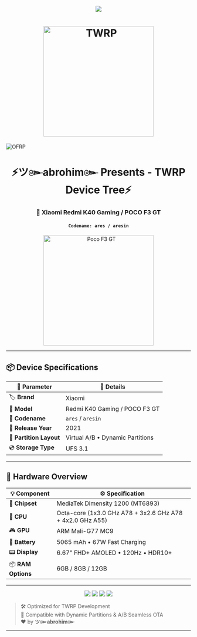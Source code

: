 <!-- 🌈 Animated Rainbow Typing Banner -->
<p align="center">
  <img src="https://readme-typing-svg.herokuapp.com?font=Fira+Code&size=25&pause=1000&color=00F0FF&vCenter=true&center=true&width=850&lines=ツ๛abrohim๛+-+TWRP+Tree+for+Redmi+K40+Gaming;POCO+F3+GT+%7C+Codename:+ares+%2F+aresin;MediaTek+Dimensity+1200+%7C+Virtual+A%2FB+Partitions;Fully+Open+Source+Project+🔥;Maintained+by:+ツ๛abrohim๛+%F0%9F%91%BE" />
</p>

<h1 align="center">
  <a href="https://twrp.me" target="_blank">
    <img src="https://twrp.me/images/twrp-logo.png" alt="TWRP" width="300">
  </a>
</h1>

![OFRP](https://i.ibb.co/4WgF7pR/banner-2.png "OFRP")

<h1 align="center">⚡ツ๛abrohim๛ Presents - TWRP Device Tree⚡</h1>
<h3 align="center">📱 Xiaomi Redmi K40 Gaming / POCO F3 GT</h3>
<h4 align="center"><code>Codename: ares / aresin</code></h4>

<p align="center">
  <img src="https://fdn2.gsmarena.com/vv/pics/xiaomi/xiaomi-poco-f3-gt-1.jpg" alt="Poco F3 GT" width="300"/>
</p>

---

## 📦 Device Specifications

| 🔧 **Parameter**        | 📲 **Details**                                      |
|------------------------|----------------------------------------------------|
| 🏷️ **Brand**            | Xiaomi                                             |
| 📱 **Model**            | Redmi K40 Gaming / POCO F3 GT                      |
| 🧬 **Codename**         | `ares` / `aresin`                                  |
| 📅 **Release Year**     | 2021                                               |
| 🔲 **Partition Layout** | Virtual A/B • Dynamic Partitions                   |
| 💿 **Storage Type**     | UFS 3.1                                            |

---

## 🧠 Hardware Overview

| 💡 **Component** | ⚙️ **Specification**                                  |
|------------------|--------------------------------------------------------|
| 🔧 **Chipset**    | MediaTek Dimensity 1200 (MT6893)                       |
| 🧠 **CPU**        | Octa-core (1x3.0 GHz A78 + 3x2.6 GHz A78 + 4x2.0 GHz A55) |
| 🎮 **GPU**        | ARM Mali-G77 MC9                                       |
| 🔋 **Battery**    | 5065 mAh • 67W Fast Charging                           |
| 📟 **Display**    | 6.67" FHD+ AMOLED • 120Hz • HDR10+                     |
| 📦 **RAM Options**| 6GB / 8GB / 12GB                                       |

---

<p align="center">
  <img src="https://img.shields.io/badge/Chipset-Dimensity%201200-orange?style=for-the-badge&logo=mediatek"/>
  <img src="https://img.shields.io/badge/Partition-Virtual%20A/B-blue?style=for-the-badge"/>
  <img src="https://img.shields.io/badge/Display-AMOLED%20FHD%2B%20%7C%20120Hz-purple?style=for-the-badge"/>
  <img src="https://img.shields.io/badge/Battery-5065mAh%20%2F%2067W-green?style=for-the-badge"/>
</p>

> 🛠️ Optimized for TWRP Development  
> 🧩 Compatible with Dynamic Partitions & A/B Seamless OTA  
> ❤️ by **ツ๛abrohim๛**

---
